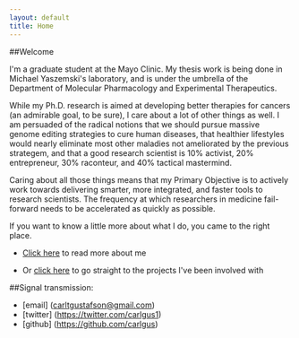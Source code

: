 ```yaml
---
layout: default
title: Home
---
```

<html>
<body>
##Welcome  

I'm a graduate student at the Mayo Clinic. My thesis work is being done in Michael Yaszemski's laboratory, and is under the umbrella of the Department of Molecular Pharmacology and Experimental Therapeutics.

While my Ph.D. research is aimed at developing better therapies for cancers (an admirable goal, to be sure), I care about a lot of other things as well. I am persuaded of the radical notions that we should pursue massive genome editing strategies to cure human diseases, that healthier lifestyles would nearly eliminate most other maladies not ameliorated by the previous strategem, and that a good research scientist is 10% activist, 20% entrepreneur, 30% raconteur, and 40% tactical mastermind.

Caring about all those things means that my Primary Objective is to actively work towards delivering smarter, more integrated, and faster tools to research scientists. The frequency at which researchers in medicine fail-forward needs to be accelerated as quickly as possible.

If you want to know a little more about what I do, you came to the right place.

* [Click here](/about) to read more about me

* Or [click here](/Project_Archive) to go straight to the projects I've been involved with

##Signal transmission:

* [email] (carltgustafson@gmail.com)
* [twitter] (https://twitter.com/carlgus1)
* [github] (https://github.com/carlgus)  
<br/>
</body>
</html>
